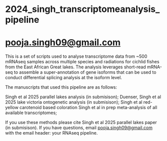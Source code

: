 # 2024_singh_transcriptomeanalysis_pipeline
# pooja.singh09@gmail.com

This is a set of scripts used to analyse transcriptome data from ~500 mRNAseq samples across multiple species and radiations
for cichlid fishes from the East African Great lakes. The analysis leverages short-read mRNA-seq to assemble a super-annotation
of gene isoforms that can be used to conduct differential splicing analysis at the isoform level.

The manuscripts that used this pipeline are as follows:

Singh et al 2025 parallel lakes analysis (in submisison);
Duenser, Singh et al 2025 lake victoria ontogenetic analysis (in submisison);
Singh et al red-yellow carotenoid based coloration
Singh et al in prep meta-analysis of all available transcriptomes;

If you use these methods please cite Singh et al 2025 parallel lakes paper (in submisison).
If you have questions, email pooja.singh09@gmail.com with the email header: your RNAseq pipeline.
